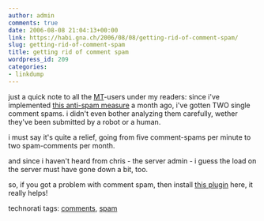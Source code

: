 ```yaml
---
author: admin
comments: true
date: 2006-08-08 21:04:13+00:00
link: https://habi.gna.ch/2006/08/08/getting-rid-of-comment-spam/
slug: getting-rid-of-comment-spam
title: getting rid of comment spam
wordpress_id: 209
categories:
- linkdump
---
```



just a quick note to all the [MT](http://www.sixapart.com/movabletype/)-users under my readers: since i've implemented [this anti-spam measure](https://habi.gna.ch/blog/archives/000802.html) a month ago, i've gotten TWO single comment spams. i didn't even bother analyzing them carefully, wether they've been submitted by a robot or a human.



i must say it's quite a relief, going from five comment-spams per minute to two spam-comments per month.
  
and since i haven't heard from chris - the server admin - i guess the load on the server must have gone down a bit, too.



so, if you got a problem with comment spam, then install [this plugin](http://alogblog.com/movabletype/plugins/ccode_and_tcode_for_blocking_commenttrackback_spam_for_mt_32/) here, it really helps!





technorati tags: [comments](http://www.technorati.com/tag/comments), [spam](http://www.technorati.com/tag/spam)
